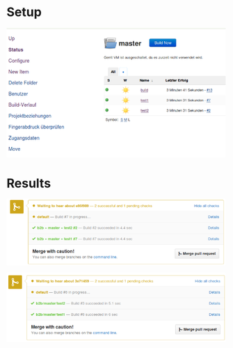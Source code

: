 # Setup

![Setup](/1-build.png?raw=true)

# Results

![Setup](/2-notifications.png?raw=true)

![Setup](/3-notifications.png?raw=true)
